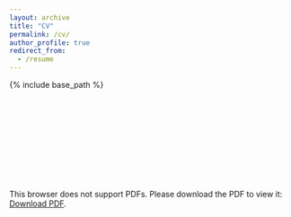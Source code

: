 ```yaml
---
layout: archive
title: "CV"
permalink: /cv/
author_profile: true
redirect_from:
  - /resume
---
```


{% include base_path %}

<object data="http://animeshk08.github.io/files/resume_may_2024_sde.pdf" type="application/pdf" width="700px" height="700px">
    <embed src="http://animeshk08.github.io/files/resume_may_2024_sde.pdf">
        <p>This browser does not support PDFs. Please download the PDF to view it: <a href="http://animeshk08.github.io/files/resume_may_2024_sde.pdf">Download PDF</a>.</p>
    </embed>
</object>

<!-- Education
======
* Ph.D in Version Control Theory, GitHub University, 2018 (expected)
* M.S. in Jekyll, GitHub University, 2014
* B.S. in GitHub, GitHub University, 2012

Work experience
======
* Spring 2024: Academic Pages Collaborator
  * Github University
  * Duties includes: Updates and improvements to template
  * Supervisor: The Users

* Fall 2015: Research Assistant
  * Github University
  * Duties included: Merging pull requests
  * Supervisor: Professor Hub

* Summer 2015: Research Assistant
  * Github University
  * Duties included: Tagging issues
  * Supervisor: Professor Git
  
Skills
======
* Skill 1
* Skill 2
  * Sub-skill 2.1
  * Sub-skill 2.2
  * Sub-skill 2.3
* Skill 3

Publications
======
  <ul>{% for post in site.publications reversed %}
    {% include archive-single-cv.html %}
  {% endfor %}</ul>
  
Talks
======
  <ul>{% for post in site.talks reversed %}
    {% include archive-single-talk-cv.html  %}
  {% endfor %}</ul>
  
Teaching
======
  <ul>{% for post in site.teaching reversed %}
    {% include archive-single-cv.html %}
  {% endfor %}</ul>
  
Service and leadership
======
* Currently signed in to 43 different slack teams -->

